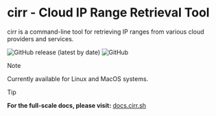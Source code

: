 # cirr - Cloud IP Range Retrieval Tool

cirr is a command-line tool for retrieving IP ranges from various cloud providers and services.

![GitHub release (latest by date)](https://img.shields.io/github/v/release/obaraelijah/cirr)
![GitHub](https://img.shields.io/github/license/obaraelijah/cirr)

> [!NOTE]  
> Currently available for Linux and MacOS systems.

> [!TIP]
> **For the full-scale docs, please visit:** [docs.cirr.sh](https://docs.cirr.sh)